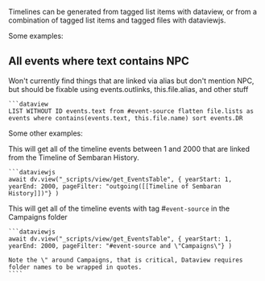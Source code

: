 Timelines can be generated from tagged list items with dataview, or from a combination of tagged list items and tagged files with dataviewjs. 

Some examples:

## All events where text contains NPC

Won't currently find things that are linked via alias but don't mention NPC, but should be fixable using events.outlinks, this.file.alias, and other stuff

```
```dataview
LIST WITHOUT ID events.text from #event-source flatten file.lists as events where contains(events.text, this.file.name) sort events.DR
```

Some other examples:

This will get all of the timeline events between 1 and 2000 that are linked from the Timeline of Sembaran History.
```
```dataviewjs
await dv.view("_scripts/view/get_EventsTable", { yearStart: 1, yearEnd: 2000, pageFilter: "outgoing([[Timeline of Sembaran History]])"} )
```

This will get all of the timeline events with tag #`event-source` in the Campaigns folder


`````
```dataviewjs
await dv.view("_scripts/view/get_EventsTable", { yearStart: 1, yearEnd: 2000, pageFilter: "#event-source and \"Campaigns\"} )

Note the \" around Campaigns, that is critical, Dataview requires folder names to be wrapped in quotes.
````
